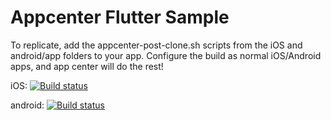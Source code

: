 # Appcenter Flutter Sample

To replicate, add the appcenter-post-clone.sh scripts from the iOS and android/app folders to your app. Configure the build as normal iOS/Android apps, and app center will do the rest!

iOS: [![Build status](https://build.appcenter.ms/v0.1/apps/af558adf-3b66-4d8b-9a29-5b7ce662c461/branches/master/badge)](https://appcenter.ms)

android: [![Build status](https://build.appcenter.ms/v0.1/apps/3ba57520-fb1d-4382-96cd-8bcb835934e2/branches/master/badge)](https://appcenter.ms)